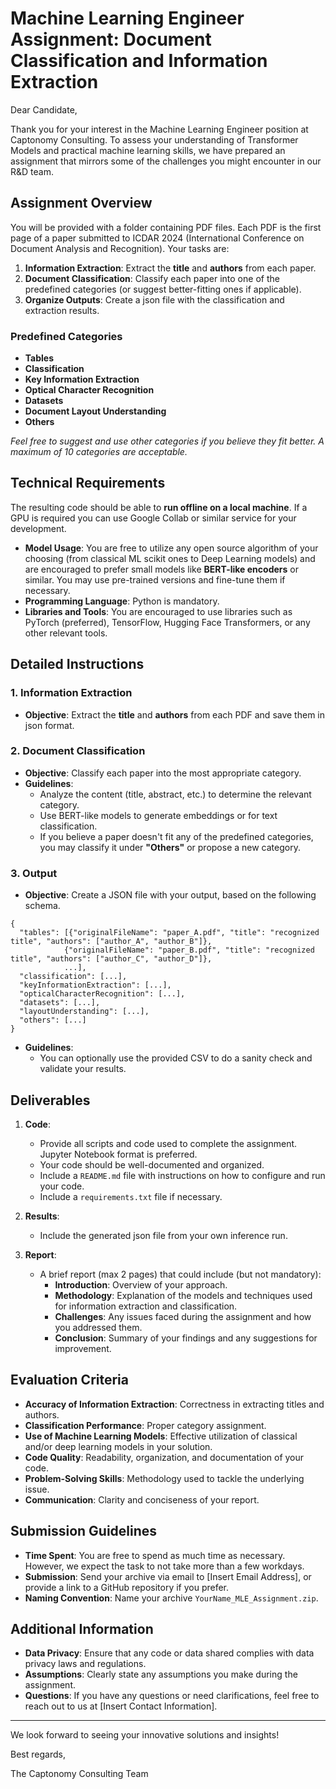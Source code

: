# Machine Learning Engineer Assignment: Document Classification and Information Extraction

Dear Candidate,

Thank you for your interest in the Machine Learning Engineer position at Captonomy Consulting. To assess your understanding of Transformer Models and practical machine learning skills, we have prepared an assignment that mirrors some of the challenges you might encounter in our R&D team.

## Assignment Overview

You will be provided with a folder containing PDF files. Each PDF is the first page of a paper submitted to ICDAR 2024 (International Conference on Document Analysis and Recognition). Your tasks are:

1. **Information Extraction**: Extract the **title** and **authors** from each paper.
2. **Document Classification**: Classify each paper into one of the predefined categories (or suggest better-fitting ones if applicable).
3. **Organize Outputs**: Create a json file with the classification and extraction results.

### Predefined Categories

- **Tables**
- **Classification**
- **Key Information Extraction**
- **Optical Character Recognition**
- **Datasets**
- **Document Layout Understanding**
- **Others**

*Feel free to suggest and use other categories if you believe they fit better. A maximum of 10 categories are acceptable.*

## Technical Requirements

The resulting code should be able to **run offline on a local machine**. If a GPU is required you can use Google Collab or similar service for your development.

- **Model Usage**: You are free to utilize any open source algorithm of your choosing (from classical ML scikit ones to Deep Learning models) and are encouraged to prefer small models like **BERT-like encoders** or similar. You may use pre-trained versions and fine-tune them if necessary.
- **Programming Language**: Python is mandatory.
- **Libraries and Tools**: You are encouraged to use libraries such as PyTorch (preferred), TensorFlow, Hugging Face Transformers, or any other relevant tools.

## Detailed Instructions

### 1. Information Extraction

- **Objective**: Extract the **title** and **authors** from each PDF and save them in json format.

### 2. Document Classification

- **Objective**: Classify each paper into the most appropriate category.
- **Guidelines**:
    - Analyze the content (title, abstract, etc.) to determine the relevant category.
    - Use BERT-like models to generate embeddings or for text classification.
    - If you believe a paper doesn't fit any of the predefined categories, you may classify it under **"Others"** or propose a new category.

### 3. Output

- **Objective**: Create a JSON file with your output, based on the following schema.

```
{
  "tables": [{"originalFileName": "paper_A.pdf", "title": "recognized title", "authors": ["author_A", "author_B"]},
            {"originalFileName": "paper_B.pdf", "title": "recognized title", "authors": ["author_C", "author_D"]},
            ...],
  "classification": [...],
  "keyInformationExtraction": [...],
  "opticalCharacterRecognition": [...],
  "datasets": [...],
  "layoutUnderstanding": [...],
  "others": [...]
}
```
- **Guidelines**:
    - You can optionally use the provided CSV to do a sanity check and validate your results.

## Deliverables

1. **Code**:
    - Provide all scripts and code used to complete the assignment. Jupyter Notebook format is preferred.
    - Your code should be well-documented and organized.
    - Include a `README.md` file with instructions on how to configure and run your code.
    - Include a `requirements.txt` file if necessary.

2. **Results**:
    - Include the generated json file from your own inference run.

3. **Report**:
    - A brief report (max 2 pages) that could include (but not mandatory):
        - **Introduction**: Overview of your approach.
        - **Methodology**: Explanation of the models and techniques used for information extraction and classification.
        - **Challenges**: Any issues faced during the assignment and how you addressed them.
        - **Conclusion**: Summary of your findings and any suggestions for improvement.

## Evaluation Criteria

- **Accuracy of Information Extraction**: Correctness in extracting titles and authors.
- **Classification Performance**: Proper category assignment.
- **Use of Machine Learning Models**: Effective utilization of classical and/or deep learning models in your solution.
- **Code Quality**: Readability, organization, and documentation of your code.
- **Problem-Solving Skills**: Methodology used to tackle the underlying issue.
- **Communication**: Clarity and conciseness of your report.

## Submission Guidelines

- **Time Spent**: You are free to spend as much time as necessary. However, we expect the task to not take more than a few workdays.
- **Submission**: Send your archive via email to [Insert Email Address], or provide a link to a GitHub repository if you prefer.
- **Naming Convention**: Name your archive `YourName_MLE_Assignment.zip`.

## Additional Information

- **Data Privacy**: Ensure that any code or data shared complies with data privacy laws and regulations.
- **Assumptions**: Clearly state any assumptions you make during the assignment.
- **Questions**: If you have any questions or need clarifications, feel free to reach out to us at [Insert Contact Information].

---

We look forward to seeing your innovative solutions and insights!

Best regards,

The Captonomy Consulting Team
